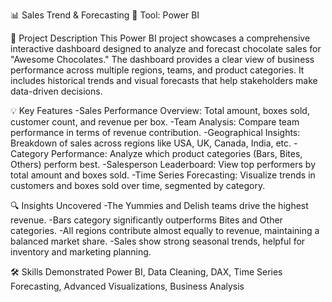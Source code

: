 📊 Sales Trend & Forecasting
🔧 Tool: Power BI

📌 Project Description
This Power BI project showcases a comprehensive interactive dashboard designed to analyze and forecast chocolate sales for "Awesome Chocolates." The dashboard provides a clear view of business performance across multiple regions, teams, and product categories. It includes historical trends and visual forecasts that help stakeholders make data-driven decisions.

💡 Key Features
-Sales Performance Overview: Total amount, boxes sold, customer count, and revenue per box.
-Team Analysis: Compare team performance in terms of revenue contribution.
-Geographical Insights: Breakdown of sales across regions like USA, UK, Canada, India, etc.
-Category Performance: Analyze which product categories (Bars, Bites, Others) perform best.
-Salesperson Leaderboard: View top performers by total amount and boxes sold.
-Time Series Forecasting: Visualize trends in customers and boxes sold over time, segmented by category.

🔍 Insights Uncovered
-The Yummies and Delish teams drive the highest revenue.
-Bars category significantly outperforms Bites and Other categories.
-All regions contribute almost equally to revenue, maintaining a balanced market share.
-Sales show strong seasonal trends, helpful for inventory and marketing planning.

🛠️ Skills Demonstrated
Power BI, Data Cleaning, DAX, Time Series Forecasting, Advanced Visualizations, Business Analysis

